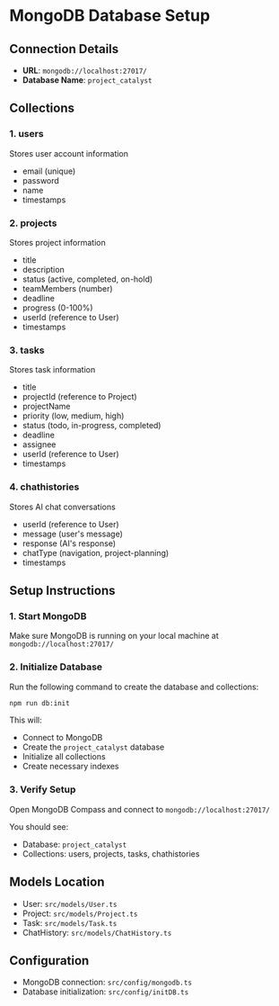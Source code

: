 # MongoDB Database Setup

## Connection Details
- **URL**: `mongodb://localhost:27017/`
- **Database Name**: `project_catalyst`

## Collections

### 1. **users**
Stores user account information
- email (unique)
- password
- name
- timestamps

### 2. **projects**
Stores project information
- title
- description
- status (active, completed, on-hold)
- teamMembers (number)
- deadline
- progress (0-100%)
- userId (reference to User)
- timestamps

### 3. **tasks**
Stores task information
- title
- projectId (reference to Project)
- projectName
- priority (low, medium, high)
- status (todo, in-progress, completed)
- deadline
- assignee
- userId (reference to User)
- timestamps

### 4. **chathistories**
Stores AI chat conversations
- userId (reference to User)
- message (user's message)
- response (AI's response)
- chatType (navigation, project-planning)
- timestamps

## Setup Instructions

### 1. Start MongoDB
Make sure MongoDB is running on your local machine at `mongodb://localhost:27017/`

### 2. Initialize Database
Run the following command to create the database and collections:

```bash
npm run db:init
```

This will:
- Connect to MongoDB
- Create the `project_catalyst` database
- Initialize all collections
- Create necessary indexes

### 3. Verify Setup
Open MongoDB Compass and connect to `mongodb://localhost:27017/`

You should see:
- Database: `project_catalyst`
- Collections: users, projects, tasks, chathistories

## Models Location
- User: `src/models/User.ts`
- Project: `src/models/Project.ts`
- Task: `src/models/Task.ts`
- ChatHistory: `src/models/ChatHistory.ts`

## Configuration
- MongoDB connection: `src/config/mongodb.ts`
- Database initialization: `src/config/initDB.ts`
